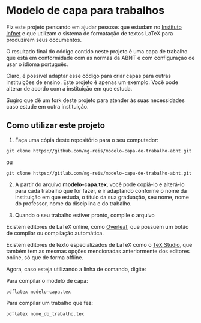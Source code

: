 # Modelo de capa para trabalhos

Fiz este projeto pensando em ajudar pessoas que estudam no [Instituto Infnet](https://infnet.edu.br) e que utilizam o sistema de formatação de textos LaTeX para produzirem seus documentos.

O resultado final do código contido neste projeto é uma capa de trabalho que está em conformidade com as normas da ABNT e com configuração de usar o idioma português.

Claro, é possível adaptar esse código para criar capas para outras instituições de ensino. Este projeto é apenas um exemplo. Você pode alterar de acordo com a instituição em que estuda.

Sugiro que dê um fork deste projeto para atender às suas necessidades caso estude em outra instituição.

## Como utilizar este projeto

1. Faça uma cópia deste repositório para o seu computador:

`git clone https://github.com/mg-reis/modelo-capa-de-trabalho-abnt.git`

ou 

`git clone https://gitlab.com/mg-reis/modelo-capa-de-trabalho-abnt.git`

2. A partir do arquivo **modelo-capa.tex**, você pode copiá-lo e alterá-lo para cada trabalho que for fazer, e ir adaptando conforme o nome da instituição em que estuda, o título da sua graduação, seu nome, nome do professor, nome da disciplina e do trabalho.

3. Quando o seu trabalho estiver pronto, compile o arquivo 

Existem editores de LaTeX online, como [Overleaf](https://overleaf.com), que possuem um botão de compilar ou compilação automática.

Existem editores de texto especializados de LaTeX como o [TeX Studio](https://www.texstudio.org/), que também tem as mesmas opções mencionadas anteriormente dos editores online, só que de forma offline.

Agora, caso esteja utilizando a linha de comando, digite:

Para compilar o modelo de capa:

`pdflatex modelo-capa.tex`

Para compilar um trabalho que fez:

`pdflatex nome_do_trabalho.tex`
